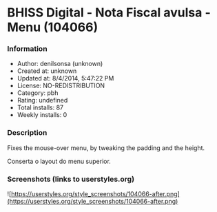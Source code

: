 # BHISS Digital - Nota Fiscal avulsa - Menu (104066)

### Information
- Author: denilsonsa (unknown)
- Created at: unknown
- Updated at: 8/4/2014, 5:47:22 PM
- License: NO-REDISTRIBUTION
- Category: pbh
- Rating: undefined
- Total installs: 87
- Weekly installs: 0


### Description
Fixes the mouse-over menu, by tweaking the padding and the height.

Conserta o layout do menu superior.


### Screenshots (links to userstyles.org)
![https://userstyles.org/style_screenshots/104066-after.png](https://userstyles.org/style_screenshots/104066-after.png)


